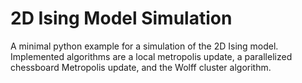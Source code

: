 # 2D Ising Model Simulation

A minimal python example for a simulation of the 2D Ising model. Implemented algorithms are a local metropolis update, a parallelized chessboard Metropolis update, and the Wolff cluster algorithm.
